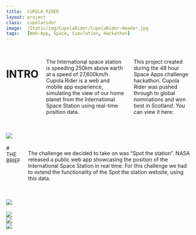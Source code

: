 ```yaml
---
title:  CUPOLA RIDER
layout: project
class:  cupolarider
image:  /Static/img/CupolaRider/CupolaRider-Header.jpg
tags:   [Web-App, Space, Simulation, Hackathon]
---
```


<div class="row">
  <div class="one column">&nbsp;</div>
  <div class="ten columns" markdown="1">

# INTRO

The International space station is speeding 250km above earth at a speed of 27,600km/h. Cupola Rider is a web and mobile app experience, simulating the view of our home planet from the International Space Station using real-time position data. 

This project created during the 48 hour Space Apps challenge hackathon. Cupola Rider was pushed through to global nominations and won best in Scotland.
You can view it here:
  </div>
  <div class="one column">&nbsp;</div>
</div>



<div class="row">
  <div class="twelve columns">&nbsp;</div>
  <img src="http://placehold.it/800x400">
</div>



<div class="row">
  <div class="one column">&nbsp;</div>
  <div class="ten columns" markdown="1">
# THE BRIEF

The challenge we decided to take on was “Spot the station”. NASA released a public web app showcasing the position of the International Space Station in real time. For this challenge we had to extend the functionality of the Spot the station website, using this data.
  </div>
  <div class="one column">&nbsp;</div>
</div>



<div class="row">
  <div class="one column">&nbsp;</div>
  <div class="ten columns">
    <img src="http://placehold.it/800x400">
  </div>
  <div class="one column">&nbsp;</div>
</div>

<div class="row">
  <div class="six columns"><img src="http://placehold.it/360x360"></div>
  <div class="six columns"><img src="http://placehold.it/360x360"></div>

</div>

<div class="row">
  <div class="twelve columns"><img src="http://placehold.it/360x360"></div>
</div>